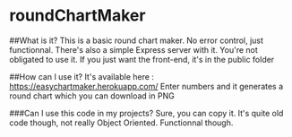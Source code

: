 # roundChartMaker

##What is it?
  This is a basic round chart maker. No error control, just functionnal.
   There's also a simple Express server with it. You're not obligated to use it. If you just want the front-end, it's in the public folder

##How can I use it?
  It's available here : https://easychartmaker.herokuapp.com/
   Enter numbers and it generates a round chart which you can download in PNG

###Can I use this code in my projects?
  Sure, you can copy it. It's quite old code though, not really Object Oriented. Functionnal though.
